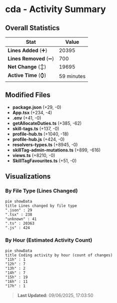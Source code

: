 # cda - Activity Summary 

## Overall Statistics

| Stat                   | Value                                                             |
| ---------------------- | ----------------------------------------------------------------- |
| **Lines Added** (➕)   | 20395                                          |
| **Lines Removed** (➖) | 700                                        |
| **Net Change** (↕)    | 19695                |
| **Active Time** (⌚)   | 59 minutes |


## Modified Files
- **package.json** (+29, -0)
- **App.tsx** (+234, -4)
- **.env** (+41, -0)
- **getAllocateDuties.ts** (+385, -62)
- **skill-tags.ts** (+137, -0)
- **profile-hub.ts** (+1040, -18)
- **profile-hub.js** (+424, -0)
- **resolvers-types.ts** (+8945, -0)
- **skillTag-admin-mutations.ts** (+899, -616)
- **views.ts** (+8210, -0)
- **SkillTagFavourites.ts** (+51, -0)

## Visualizations

### By File Type (Lines Changed)

```mermaid
pie showData
title Lines changed by file type
".json" : 29
".tsx" : 238
"unknown" : 41
".ts" : 20363
".js" : 424
```

### By Hour (Estimated Activity Count)

```mermaid
pie showData
title Coding activity by hour (count of changes)
"11h" : 1
"12h" : 7
"13h" : 2
"14h" : 7
"15h" : 19
"16h" : 11
"17h" : 1
```


> **Last Updated:** 09/06/2025, 17:03:50